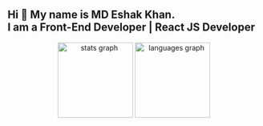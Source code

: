 <h2 align="left">Hi 👋 My name is MD Eshak Khan.<br>I am a Front-End Developer | React JS Developer</h2>


<div align="center">
  <img src="https://github-readme-stats.vercel.app/api?username=eshakkhan29&hide_title=false&hide_rank=false&show_icons=true&include_all_commits=true&count_private=true&disable_animations=false&theme=dracula&locale=en&hide_border=false" height="150" alt="stats graph"  />
  <img src="https://github-readme-stats.vercel.app/api/top-langs?username=eshakkhan29&locale=en&hide_title=false&layout=compact&card_width=320&langs_count=5&theme=dracula&hide_border=false" height="150" alt="languages graph"  />
</div>
